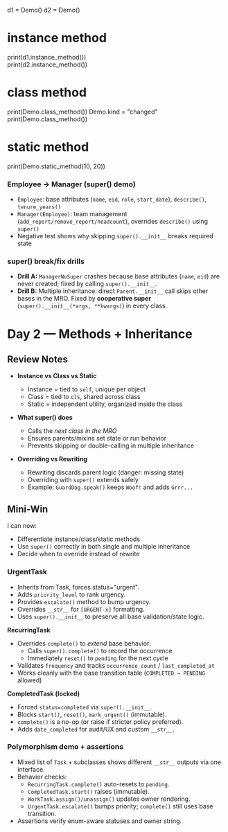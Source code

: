d1 = Demo()
d2 = Demo()

# instance method
print(d1.instance_method())  
print(d2.instance_method())

# class method
print(Demo.class_method())
Demo.kind = "changed"
print(Demo.class_method())

# static method
print(Demo.static_method(10, 20))
### Employee → Manager (super() demo)
- `Employee`: base attributes (`name`, `eid`, `role`, `start_date`), `describe()`, `tenure_years()`
- `Manager(Employee)`: team management (`add_report/remove_report/headcount`), overrides `describe()` using `super()`
- Negative test shows why skipping `super().__init__` breaks required state

### super() break/fix drills
- **Drill A:** `ManagerNoSuper` crashes because base attributes (`name`, `eid`) are never created; fixed by calling `super().__init__`.
- **Drill B:** Multiple inheritance: direct `Parent.__init__` call skips other bases in the MRO. Fixed by **cooperative super** (`super().__init__(*args, **kwargs)`) in every class.
# Day 2 — Methods + Inheritance

## Review Notes

- **Instance vs Class vs Static**
  - Instance = tied to `self`, unique per object
  - Class = tied to `cls`, shared across class
  - Static = independent utility, organized inside the class

- **What super() does**
  - Calls the *next class in the MRO*
  - Ensures parents/mixins set state or run behavior
  - Prevents skipping or double-calling in multiple inheritance

- **Overriding vs Rewriting**
  - Rewriting discards parent logic (danger: missing state)
  - Overriding with `super()` extends safely
  - Example: `GuardDog.speak()` keeps `Woof!` and adds `Grrr...`

## Mini-Win
I can now:
- Differentiate instance/class/static methods
- Use `super()` correctly in both single and multiple inheritance
- Decide when to override instead of rewrite

### UrgentTask
- Inherits from Task, forces status="urgent".
- Adds `priority_level` to rank urgency.
- Provides `escalate()` method to bump urgency.
- Overrides `__str__` for `[URGENT-x]` formatting.
- Uses `super().__init__` to preserve all base validation/state logic.

**RecurringTask**
- Overrides `complete()` to *extend* base behavior:
  - Calls `super().complete()` to record the occurrence
  - Immediately `reset()` to `pending` for the next cycle
- Validates `frequency` and tracks `occurrence_count` / `last_completed_at`
- Works cleanly with the base transition table (`COMPLETED → PENDING` allowed)

**CompletedTask (locked)**
- Forced `status=completed` via `super().__init__`.
- Blocks `start()`, `reset()`, `mark_urgent()` (immutable).
- `complete()` is a no-op (or raise if stricter policy preferred).
- Adds `date_completed` for audit/UX and custom `__str__`.

### Polymorphism demo + assertions
- Mixed list of `Task` + subclasses shows different `__str__` outputs via one interface.
- Behavior checks:
  - `RecurringTask.complete()` auto-resets to `pending`.
  - `CompletedTask.start()` raises (immutable).
  - `WorkTask.assign()/unassign()` updates owner rendering.
  - `UrgentTask.escalate()` bumps priority; `complete()` still uses base transition.
- Assertions verify enum-aware statuses and owner string.
